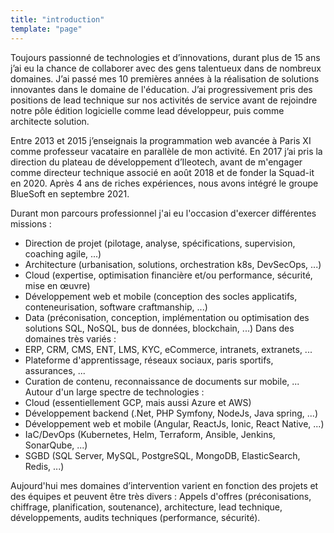 ```yaml
---
title: "introduction"
template: "page"
---
```


Toujours passionné de technologies et d’innovations, durant plus de 15 ans j’ai eu la chance de collaborer avec des gens talentueux dans de nombreux domaines. J’ai passé mes 10 premières années à la réalisation de solutions innovantes dans le domaine de l'éducation. J’ai progressivement pris des positions de lead technique sur nos activités de service avant de rejoindre notre pôle édition logicielle comme lead développeur, puis comme architecte solution.
 
Entre 2013 et 2015 j’enseignais la programmation web avancée à Paris XI comme professeur vacataire en parallèle de mon activité.
En 2017 j’ai pris la direction du plateau de développement d’Ileotech, avant de m'engager comme directeur technique associé en août 2018 et de fonder la Squad-it en 2020. Après 4 ans de riches expériences, nous avons intégré le groupe BlueSoft en septembre 2021. 

Durant mon parcours professionnel j'ai eu l'occasion d'exercer différentes missions : 
- Direction de projet (pilotage, analyse, spécifications, supervision, coaching agile, ...)
- Architecture (urbanisation, solutions, orchestration k8s, DevSecOps, ...)
- Cloud (expertise, optimisation financière et/ou performance, sécurité, mise en œuvre)
- Développement web et mobile (conception des socles applicatifs, conteneurisation, software craftmanship, ...)
- Data (préconisation, conception, implémentation ou optimisation des solutions SQL, NoSQL, bus de données, blockchain, ...)
Dans des domaines très variés : 
- ERP, CRM, CMS, ENT, LMS, KYC, eCommerce, intranets, extranets, ...
- Plateforme d'apprentissage, réseaux sociaux, paris sportifs, assurances, ...
- Curation de contenu, reconnaissance de documents sur mobile, ... 
Autour d'un large spectre de technologies :
- Cloud (essentiellement GCP, mais aussi Azure et AWS)
- Développement backend (.Net, PHP Symfony, NodeJs, Java spring, ...)
- Développement web et mobile (Angular, ReactJs, Ionic, React Native, ...)
- IaC/DevOps (Kubernetes, Helm, Terraform, Ansible, Jenkins, SonarQube, ...)
- SGBD (SQL Server, MySQL, PostgreSQL, MongoDB, ElasticSearch, Redis, ...)

Aujourd'hui mes domaines d’intervention varient en fonction des projets et des équipes et peuvent être très divers : Appels d'offres (préconisations, chiffrage, planification, soutenance), architecture, lead technique, développements, audits techniques (performance, sécurité).
